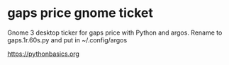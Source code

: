 # gaps price gnome ticket 

Gnome 3 desktop ticker for gaps price with Python and argos. Rename to gaps.1r.60s.py and put in ~/.config/argos

https://pythonbasics.org
